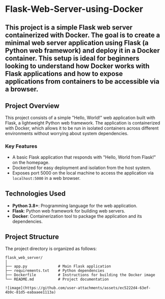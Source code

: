 # Flask-Web-Server-using-Docker

## This project is a simple Flask web server containerized with Docker. The goal is to create a minimal web server application using Flask (a Python web framework) and deploy it in a Docker container. This setup is ideal for beginners looking to understand how Docker works with Flask applications and how to expose applications from containers to be accessible via a browser.

## Project Overview

This project consists of a simple "Hello, World!" web application built with Flask, a lightweight Python web framework. The application is containerized with Docker, which allows it to be run in isolated containers across different environments without worrying about system dependencies.

### Key Features

- A basic Flask application that responds with "Hello, World from Flask!" on the homepage.
- Dockerized for easy deployment and isolation from the host system.
- Exposes port 5000 on the local machine to access the application via `localhost:5000` in a web browser.

## Technologies Used

- **Python 3.8+**: Programming language for the web application.
- **Flask**: Python web framework for building web servers.
- **Docker**: Containerization tool to package the application and its dependencies.

## Project Structure

The project directory is organized as follows:

```plaintext
flask_web_server/
│
├── app.py              # Main Flask application
├── requirements.txt    # Python dependencies
├── Dockerfile          # Instructions for building the Docker image
└── README.md           # Project documentation

![image](https://github.com/user-attachments/assets/ec5222d4-63ef-4b9c-81d5-eabaaee1113a)

